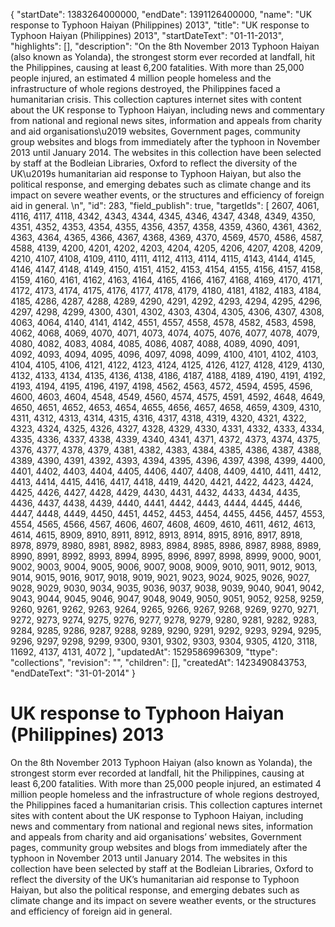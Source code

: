 {
  "startDate": 1383264000000, 
  "endDate": 1391126400000, 
  "name": "UK response to Typhoon Haiyan (Philippines) 2013", 
  "title": "UK response to Typhoon Haiyan (Philippines) 2013", 
  "startDateText": "01-11-2013", 
  "highlights": [], 
  "description": "On the 8th November 2013 Typhoon Haiyan (also known as Yolanda), the strongest storm ever recorded at landfall, hit the Philippines, causing at least 6,200 fatalities. With more than 25,000 people injured, an estimated 4 million people homeless and the infrastructure of whole regions destroyed, the Philippines faced a humanitarian crisis. This collection captures internet sites with content about the UK response to Typhoon Haiyan, including news and commentary from national and regional news sites, information and appeals from charity and aid organisations\u2019 websites, Government pages, community group websites and blogs from immediately after the typhoon in November 2013 until January 2014. The websites in this collection have been selected by staff at the Bodleian Libraries, Oxford to reflect the diversity of the UK\u2019s humanitarian aid response to Typhoon Haiyan, but also the political response, and emerging debates such as climate change and its impact on severe weather events, or the structures and efficiency of foreign aid in general. \n", 
  "id": 283, 
  "field_publish": true, 
  "targetIds": [
    2607, 
    4061, 
    4116, 
    4117, 
    4118, 
    4342, 
    4343, 
    4344, 
    4345, 
    4346, 
    4347, 
    4348, 
    4349, 
    4350, 
    4351, 
    4352, 
    4353, 
    4354, 
    4355, 
    4356, 
    4357, 
    4358, 
    4359, 
    4360, 
    4361, 
    4362, 
    4363, 
    4364, 
    4365, 
    4366, 
    4367, 
    4368, 
    4369, 
    4370, 
    4569, 
    4570, 
    4586, 
    4587, 
    4588, 
    4139, 
    4200, 
    4201, 
    4202, 
    4203, 
    4204, 
    4205, 
    4206, 
    4207, 
    4208, 
    4209, 
    4210, 
    4107, 
    4108, 
    4109, 
    4110, 
    4111, 
    4112, 
    4113, 
    4114, 
    4115, 
    4143, 
    4144, 
    4145, 
    4146, 
    4147, 
    4148, 
    4149, 
    4150, 
    4151, 
    4152, 
    4153, 
    4154, 
    4155, 
    4156, 
    4157, 
    4158, 
    4159, 
    4160, 
    4161, 
    4162, 
    4163, 
    4164, 
    4165, 
    4166, 
    4167, 
    4168, 
    4169, 
    4170, 
    4171, 
    4172, 
    4173, 
    4174, 
    4175, 
    4176, 
    4177, 
    4178, 
    4179, 
    4180, 
    4181, 
    4182, 
    4183, 
    4184, 
    4185, 
    4286, 
    4287, 
    4288, 
    4289, 
    4290, 
    4291, 
    4292, 
    4293, 
    4294, 
    4295, 
    4296, 
    4297, 
    4298, 
    4299, 
    4300, 
    4301, 
    4302, 
    4303, 
    4304, 
    4305, 
    4306, 
    4307, 
    4308, 
    4063, 
    4064, 
    4140, 
    4141, 
    4142, 
    4551, 
    4557, 
    4558, 
    4578, 
    4582, 
    4583, 
    4598, 
    4062, 
    4068, 
    4069, 
    4070, 
    4071, 
    4073, 
    4074, 
    4075, 
    4076, 
    4077, 
    4078, 
    4079, 
    4080, 
    4082, 
    4083, 
    4084, 
    4085, 
    4086, 
    4087, 
    4088, 
    4089, 
    4090, 
    4091, 
    4092, 
    4093, 
    4094, 
    4095, 
    4096, 
    4097, 
    4098, 
    4099, 
    4100, 
    4101, 
    4102, 
    4103, 
    4104, 
    4105, 
    4106, 
    4121, 
    4122, 
    4123, 
    4124, 
    4125, 
    4126, 
    4127, 
    4128, 
    4129, 
    4130, 
    4132, 
    4133, 
    4134, 
    4135, 
    4136, 
    4138, 
    4186, 
    4187, 
    4188, 
    4189, 
    4190, 
    4191, 
    4192, 
    4193, 
    4194, 
    4195, 
    4196, 
    4197, 
    4198, 
    4562, 
    4563, 
    4572, 
    4594, 
    4595, 
    4596, 
    4600, 
    4603, 
    4604, 
    4548, 
    4549, 
    4560, 
    4574, 
    4575, 
    4591, 
    4592, 
    4648, 
    4649, 
    4650, 
    4651, 
    4652, 
    4653, 
    4654, 
    4655, 
    4656, 
    4657, 
    4658, 
    4659, 
    4309, 
    4310, 
    4311, 
    4312, 
    4313, 
    4314, 
    4315, 
    4316, 
    4317, 
    4318, 
    4319, 
    4320, 
    4321, 
    4322, 
    4323, 
    4324, 
    4325, 
    4326, 
    4327, 
    4328, 
    4329, 
    4330, 
    4331, 
    4332, 
    4333, 
    4334, 
    4335, 
    4336, 
    4337, 
    4338, 
    4339, 
    4340, 
    4341, 
    4371, 
    4372, 
    4373, 
    4374, 
    4375, 
    4376, 
    4377, 
    4378, 
    4379, 
    4381, 
    4382, 
    4383, 
    4384, 
    4385, 
    4386, 
    4387, 
    4388, 
    4389, 
    4390, 
    4391, 
    4392, 
    4393, 
    4394, 
    4395, 
    4396, 
    4397, 
    4398, 
    4399, 
    4400, 
    4401, 
    4402, 
    4403, 
    4404, 
    4405, 
    4406, 
    4407, 
    4408, 
    4409, 
    4410, 
    4411, 
    4412, 
    4413, 
    4414, 
    4415, 
    4416, 
    4417, 
    4418, 
    4419, 
    4420, 
    4421, 
    4422, 
    4423, 
    4424, 
    4425, 
    4426, 
    4427, 
    4428, 
    4429, 
    4430, 
    4431, 
    4432, 
    4433, 
    4434, 
    4435, 
    4436, 
    4437, 
    4438, 
    4439, 
    4440, 
    4441, 
    4442, 
    4443, 
    4444, 
    4445, 
    4446, 
    4447, 
    4448, 
    4449, 
    4450, 
    4451, 
    4452, 
    4453, 
    4454, 
    4455, 
    4456, 
    4457, 
    4553, 
    4554, 
    4565, 
    4566, 
    4567, 
    4606, 
    4607, 
    4608, 
    4609, 
    4610, 
    4611, 
    4612, 
    4613, 
    4614, 
    4615, 
    8909, 
    8910, 
    8911, 
    8912, 
    8913, 
    8914, 
    8915, 
    8916, 
    8917, 
    8918, 
    8978, 
    8979, 
    8980, 
    8981, 
    8982, 
    8983, 
    8984, 
    8985, 
    8986, 
    8987, 
    8988, 
    8989, 
    8990, 
    8991, 
    8992, 
    8993, 
    8994, 
    8995, 
    8996, 
    8997, 
    8998, 
    8999, 
    9000, 
    9001, 
    9002, 
    9003, 
    9004, 
    9005, 
    9006, 
    9007, 
    9008, 
    9009, 
    9010, 
    9011, 
    9012, 
    9013, 
    9014, 
    9015, 
    9016, 
    9017, 
    9018, 
    9019, 
    9021, 
    9023, 
    9024, 
    9025, 
    9026, 
    9027, 
    9028, 
    9029, 
    9030, 
    9034, 
    9035, 
    9036, 
    9037, 
    9038, 
    9039, 
    9040, 
    9041, 
    9042, 
    9043, 
    9044, 
    9045, 
    9046, 
    9047, 
    9048, 
    9049, 
    9050, 
    9051, 
    9052, 
    9258, 
    9259, 
    9260, 
    9261, 
    9262, 
    9263, 
    9264, 
    9265, 
    9266, 
    9267, 
    9268, 
    9269, 
    9270, 
    9271, 
    9272, 
    9273, 
    9274, 
    9275, 
    9276, 
    9277, 
    9278, 
    9279, 
    9280, 
    9281, 
    9282, 
    9283, 
    9284, 
    9285, 
    9286, 
    9287, 
    9288, 
    9289, 
    9290, 
    9291, 
    9292, 
    9293, 
    9294, 
    9295, 
    9296, 
    9297, 
    9298, 
    9299, 
    9300, 
    9301, 
    9302, 
    9303, 
    9304, 
    9305, 
    4120, 
    3118, 
    11692, 
    4137, 
    4131, 
    4072
  ], 
  "updatedAt": 1529586996309, 
  "ttype": "collections", 
  "revision": "", 
  "children": [], 
  "createdAt": 1423490843753, 
  "endDateText": "31-01-2014"
}

# UK response to Typhoon Haiyan (Philippines) 2013

On the 8th November 2013 Typhoon Haiyan (also known as Yolanda), the strongest storm ever recorded at landfall, hit the Philippines, causing at least 6,200 fatalities. With more than 25,000 people injured, an estimated 4 million people homeless and the infrastructure of whole regions destroyed, the Philippines faced a humanitarian crisis. This collection captures internet sites with content about the UK response to Typhoon Haiyan, including news and commentary from national and regional news sites, information and appeals from charity and aid organisations’ websites, Government pages, community group websites and blogs from immediately after the typhoon in November 2013 until January 2014. The websites in this collection have been selected by staff at the Bodleian Libraries, Oxford to reflect the diversity of the UK’s humanitarian aid response to Typhoon Haiyan, but also the political response, and emerging debates such as climate change and its impact on severe weather events, or the structures and efficiency of foreign aid in general. 
